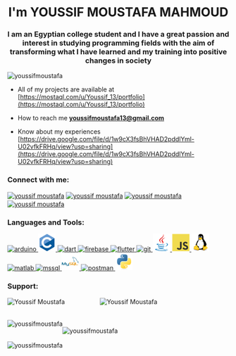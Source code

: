 <h1 align="center"> I'm YOUSSIF MOUSTAFA MAHMOUD</h1>
<h3 align="center">I am an Egyptian college student and I have a great passion and interest in studying programming fields with the aim of transforming what I have learned and my training into positive changes in society</h3>

<p align="left"> <img src="https://komarev.com/ghpvc/?username=youssifmoustafa&label=Profile%20views&color=0e75b6&style=flat" alt="youssifmoustafa" /> </p>

- All of my projects are available at [https://mostaql.com/u/Youssif_13/portfolio](https://mostaql.com/u/Youssif_13/portfolio)

- How to reach me **youssifmoustafa13@gmail.com**

- Know about my experiences [https://drive.google.com/file/d/1w9cX3fsBhVHAD2pddlYml-U02vfkFRHq/view?usp=sharing](https://drive.google.com/file/d/1w9cX3fsBhVHAD2pddlYml-U02vfkFRHq/view?usp=sharing)

<h3 align="left">Connect with me:</h3>
<p align="left">
<a href="https://linkedin.com/in/youssif moustafa" target="blank"><img align="center" src="https://raw.githubusercontent.com/rahuldkjain/github-profile-readme-generator/master/src/images/icons/Social/linked-in-alt.svg" alt="youssif moustafa" height="30" width="40" /></a>
<a href="https://fb.com/youssif moustafa" target="blank"><img align="center" src="https://raw.githubusercontent.com/rahuldkjain/github-profile-readme-generator/master/src/images/icons/Social/facebook.svg" alt="youssif moustafa" height="30" width="40" /></a>
<a href="https://instagram.com/youssif moustafa" target="blank"><img align="center" src="https://raw.githubusercontent.com/rahuldkjain/github-profile-readme-generator/master/src/images/icons/Social/instagram.svg" alt="youssif moustafa" height="30" width="40" /></a>
<a href="https://www.youtube.com/c/youssif moustafa" target="blank"><img align="center" src="https://raw.githubusercontent.com/rahuldkjain/github-profile-readme-generator/master/src/images/icons/Social/youtube.svg" alt="youssif moustafa" height="30" width="40" /></a>
</p>

<h3 align="left">Languages and Tools:</h3>
<p align="left"> <a href="https://www.arduino.cc/" target="_blank" rel="noreferrer"> <img src="https://cdn.worldvectorlogo.com/logos/arduino-1.svg" alt="arduino" width="40" height="40"/> </a> <a href="https://www.cprogramming.com/" target="_blank" rel="noreferrer"> <img src="https://raw.githubusercontent.com/devicons/devicon/master/icons/c/c-original.svg" alt="c" width="40" height="40"/> </a> <a href="https://dart.dev" target="_blank" rel="noreferrer"> <img src="https://www.vectorlogo.zone/logos/dartlang/dartlang-icon.svg" alt="dart" width="40" height="40"/> </a> <a href="https://firebase.google.com/" target="_blank" rel="noreferrer"> <img src="https://www.vectorlogo.zone/logos/firebase/firebase-icon.svg" alt="firebase" width="40" height="40"/> </a> <a href="https://flutter.dev" target="_blank" rel="noreferrer"> <img src="https://www.vectorlogo.zone/logos/flutterio/flutterio-icon.svg" alt="flutter" width="40" height="40"/> </a> <a href="https://git-scm.com/" target="_blank" rel="noreferrer"> <img src="https://www.vectorlogo.zone/logos/git-scm/git-scm-icon.svg" alt="git" width="40" height="40"/> </a> <a href="https://www.java.com" target="_blank" rel="noreferrer"> <img src="https://raw.githubusercontent.com/devicons/devicon/master/icons/java/java-original.svg" alt="java" width="40" height="40"/> </a> <a href="https://developer.mozilla.org/en-US/docs/Web/JavaScript" target="_blank" rel="noreferrer"> <img src="https://raw.githubusercontent.com/devicons/devicon/master/icons/javascript/javascript-original.svg" alt="javascript" width="40" height="40"/> </a> <a href="https://www.linux.org/" target="_blank" rel="noreferrer"> <img src="https://raw.githubusercontent.com/devicons/devicon/master/icons/linux/linux-original.svg" alt="linux" width="40" height="40"/> </a> <a href="https://www.mathworks.com/" target="_blank" rel="noreferrer"> <img src="https://upload.wikimedia.org/wikipedia/commons/2/21/Matlab_Logo.png" alt="matlab" width="40" height="40"/> </a> <a href="https://www.microsoft.com/en-us/sql-server" target="_blank" rel="noreferrer"> <img src="https://www.svgrepo.com/show/303229/microsoft-sql-server-logo.svg" alt="mssql" width="40" height="40"/> </a> <a href="https://www.mysql.com/" target="_blank" rel="noreferrer"> <img src="https://raw.githubusercontent.com/devicons/devicon/master/icons/mysql/mysql-original-wordmark.svg" alt="mysql" width="40" height="40"/> </a> <a href="https://postman.com" target="_blank" rel="noreferrer"> <img src="https://www.vectorlogo.zone/logos/getpostman/getpostman-icon.svg" alt="postman" width="40" height="40"/> </a> <a href="https://www.python.org" target="_blank" rel="noreferrer"> <img src="https://raw.githubusercontent.com/devicons/devicon/master/icons/python/python-original.svg" alt="python" width="40" height="40"/> </a> </p>

<h3 align="left">Support:</h3>
<p><a href="https://www.buymeacoffee.com/Youssif Moustafa"> <img align="left" src="https://cdn.buymeacoffee.com/buttons/v2/default-yellow.png" height="50" width="210" alt="Youssif Moustafa" /></a><a href="https://ko-fi.com/Youssif Moustafa"> <img align="left" src="https://cdn.ko-fi.com/cdn/kofi3.png?v=3" height="50" width="210" alt="Youssif Moustafa" /></a></p><br><br>

<p><img align="left" src="https://github-readme-stats.vercel.app/api/top-langs?username=youssifmoustafa&show_icons=true&locale=en&layout=compact" alt="youssifmoustafa" /></p>

<p>&nbsp;<img align="center" src="https://github-readme-stats.vercel.app/api?username=youssifmoustafa&show_icons=true&locale=en" alt="youssifmoustafa" /></p>

<p><img align="center" src="https://github-readme-streak-stats.herokuapp.com/?user=youssifmoustafa&" alt="youssifmoustafa" /></p>
